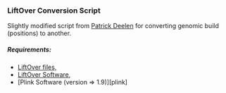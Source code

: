 ### LiftOver Conversion Script

Slightly modified script from [Patrick Deelen][liftover.script] for converting genomic build (positions) to another.

##### Requirements:
- [LiftOver files,][liftover.files]
- [LiftOver Software][liftover.download],
- [Plink Software (version => 1.9)][plink]

[liftover.script]: <https://github.com/molgenis/Imputation/issues/4>
[liftover.files]: <http://hgdownload.cse.ucsc.edu/downloads.html>
[liftover.download]: <http://hgdownload.soe.ucsc.edu/admin/exe/>
